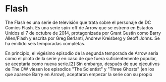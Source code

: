 # Flash
The Flash es una serie de televisión que trata sobre el personaje de DC Comics Flash. Es una serie spin-off de Arrow que se estrenó en Estados Unidos el 7 de octubre de 2014, protagonizada por Grant Gustin como Barry Allen/Flash y escrita por Greg Berlanti, Andrew Kreisberg y Geoff Johns. Se ha emitido seis temporadas completas.

En principio, el vigésimo episodio de la segunda temporada de Arrow sería como el piloto de la serie y en caso de que fuera suficientemente popular, se aceptaría como nueva serie.[2] Sin embargo, después de que ejecutivos de The CW viesen los episodios "The Scientist" y "Three Ghosts" (en los que aparece Barry en Arrow), aceptaron empezar la serie con su propio
